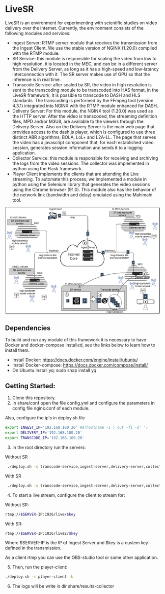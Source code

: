 # LiveSR

LiveSR is an environment for experimenting with scientific studies on video delivery over the internet.
Currently, the environment consists of the following modules and services:

* Ingest Server: RTMP server module that receives the transmission from the Ingest Client. We use the stable version of NGINX (1.20.0) compiled with the RTMP module.     
* SR Service: this module is responsible for scaling the video from low to high resolution, it is located in the MEC, and can be in a different server from the Delivery Server, as long as it has a high-speed and low-latency interconnection with it. The SR server makes use of GPU so that the inference is in real time. 
* Transcode Service: after scaled by SR, the video in high resolution is sent to the transcoding module to be transcoded into HAS format, in the LiveSR framework, it is possible to transcode to DASH and HLS standards. The transcoding is performed by the FFmpeg tool (version 4.3.1) integrated into NGINX with the RTMP module enhanced for DASH.
* Delivery Server: For this module, the NGINX tool (1.20.0) was used as the HTTP server. After the video is transcoded, the streaming definition files, MPD and/or M3U8, are available to the viewers through the Delivery Server. Also on the Delivery Server is the main web page that provides access to the dash.js player, which is configured to use three distinct ABR algorithms, BOLA, LoL+ and L2A-LL. The page that serves the video has a javascript component that, for each established video session, generates session information and sends it to a logging application.
* Collector Service: this module is responsible for receiving and archiving the logs from the video sessions. The collector was implemented in python using the Flask framework. 
* Player Client implements the clients that are attending the Live streaming. To automate this process, we implemented a module in python using the Selenium library that generates the video sessions using the Chrome browser (91.0). This module also has the behavior of the network link (bandwidth and delay) emulated using the Mahimahi tool.

![alt text](share/assets/HighLevel.png)


## Dependencies 

To build and run any module of this framework it is necessary to have Docker and docker-compose installed, see the links below to learn how to install them.

* Install Docker: https://docs.docker.com/engine/install/ubuntu/
* Install Docker-compose: https://docs.docker.com/compose/install/
* On Ubuntu Install yq: sudo snap install yq

## Getting Started:

1. Clone this repository.
2. In share/conf open the file config.yml and configure the parameters in config file nginx.conf of each module.

Also, configure the ip's in deploy.sh file
``` bash
export INGEST_IP='192.168.100.20' #$(hostname -I | cut -f1 -d' ')
export DELIVERY_IP='192.168.100.20'
export TRANSCODE_IP='192.168.100.20'
```

3. In the root directory run the servers:

Without SR
``` bash
 ./deploy.sh -s transcode-service,ingest-server,delivery-server,collector-service -b
```

With SR
``` bash
 ./deploy.sh -s transcode-service,ingest-server,delivery-server,collector-service,sr-service -b
```

4. To start a live stream, configure the client to stream for:

Without SR:
``` bash
rtmp://$SERVER-IP:1936/live/$key
```

With SR:
``` bash
rtmp://$SERVER-IP:1936/live2/$key
```

Where $SERVER-IP is the IP of Ingest Server and $key is a custem key defined in the transmission.

As a client rtmp you can use the OBS-studio tool or some other application.

5. Then, run the player-client:
``` bash
./deploy.sh -s player-client -b
```

6. The logs will be write in dir share/results-collector